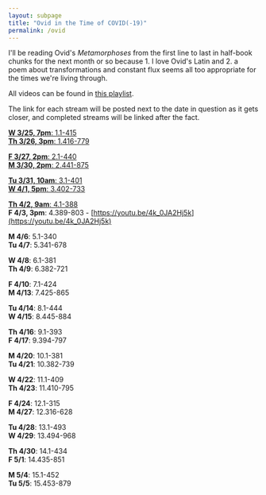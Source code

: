 ```yaml
---
layout: subpage
title: "Ovid in the Time of COVID(-19)"
permalink: /ovid
---
```


I'll be reading Ovid's *Metamorphoses* from the first line to last in half-book chunks for the next month or so because 1. I love Ovid's Latin and 2. a poem about transformations and constant flux seems all too appropriate for the times we're living through.

All videos can be found in [this playlist](https://www.youtube.com/playlist?list=PLx32tz1XNYO1YGse8DAzj4Z-f9jPVgLy8).

The link for each stream will be posted next to the date in question as it gets closer, and completed streams will be linked after the fact.

[**W 3/25, 7pm**: 1.1-415](https://www.youtube.com/watch?v=GswaKSM-C-I&list=PLx32tz1XNYO1YGse8DAzj4Z-f9jPVgLy8)  
[**Th 3/26, 3pm**: 1.416-779](https://www.youtube.com/watch?v=2Tveq0qTi_8&list=PLx32tz1XNYO1YGse8DAzj4Z-f9jPVgLy8)  

[**F 3/27, 2pm**: 2.1-440](https://www.youtube.com/watch?v=T1Asf_W_WTU&list=PLx32tz1XNYO1YGse8DAzj4Z-f9jPVgLy8&index=4&t=0s)  
[**M 3/30, 2pm**: 2.441-875](https://www.youtube.com/watch?v=9Y4vJN_GKKw&list=PLx32tz1XNYO1YGse8DAzj4Z-f9jPVgLy8&index=5&t=0s)

[**Tu 3/31, 10am**: 3.1-401](https://www.youtube.com/watch?v=7ciEKJuTfQ4&list=PLx32tz1XNYO1YGse8DAzj4Z-f9jPVgLy8&index=6&t=0s)  
[**W 4/1, 5pm**: 3.402-733](https://www.youtube.com/watch?v=UiCP0RPEvN0&list=PLx32tz1XNYO1YGse8DAzj4Z-f9jPVgLy8&index=7&t=0s)  

[**Th 4/2, 9am**: 4.1-388](https://www.youtube.com/watch?v=dL9B_zXFmRI&list=PLx32tz1XNYO1YGse8DAzj4Z-f9jPVgLy8&index=8&t=0s)  
**F 4/3, 3pm**: 4.389-803 - [https://youtu.be/4k_0JA2Hj5k](https://youtu.be/4k_0JA2Hj5k)  

**M 4/6**: 5.1-340  
**Tu 4/7**: 5.341-678  

**W 4/8**: 6.1-381  
**Th 4/9**: 6.382-721  

**F 4/10**: 7.1-424  
**M 4/13**: 7.425-865  

**Tu 4/14**: 8.1-444  
**W 4/15**: 8.445-884  

**Th 4/16**: 9.1-393  
**F 4/17**: 9.394-797  

**M 4/20**: 10.1-381  
**Tu 4/21**: 10.382-739  

**W 4/22**: 11.1-409  
**Th 4/23**: 11.410-795  

**F 4/24**: 12.1-315  
**M 4/27**: 12.316-628  

**Tu 4/28**: 13.1-493  
**W 4/29**: 13.494-968  

**Th 4/30**: 14.1-434  
**F 5/1**: 14.435-851  

**M 5/4**: 15.1-452  
**Tu 5/5**: 15.453-879   


<!-- ('ovid.metamorphoses.part.1.tess', 780, 390.0)
('ovid.metamorphoses.part.2.tess', 877, 438.5)
('ovid.metamorphoses.part.3.tess', 733, 366.5)
('ovid.metamorphoses.part.4.tess', 806, 403.0)
('ovid.metamorphoses.part.5.tess', 680, 340.0)
('ovid.metamorphoses.part.6.tess', 723, 361.5)
('ovid.metamorphoses.part.7.tess', 867, 433.5)
('ovid.metamorphoses.part.8.tess', 889, 444.5)
('ovid.metamorphoses.part.9.tess', 799, 399.5)
('ovid.metamorphoses.part.10.tess', 741, 370.5)
('ovid.metamorphoses.part.11.tess', 797, 398.5)
('ovid.metamorphoses.part.12.tess', 630, 315.0)
('ovid.metamorphoses.part.13.tess', 970, 485.0)
('ovid.metamorphoses.part.14.tess', 853, 426.5)
('ovid.metamorphoses.part.15.tess', 881, 440.5) -->
